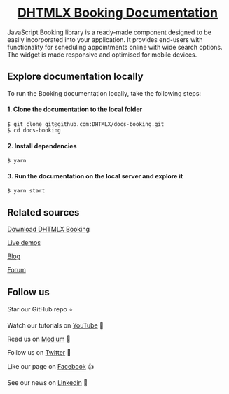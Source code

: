 <h1 align="center"><a href="https://docs-next.dhtmlx.com/booking/">DHTMLX Booking Documentation</a></h1>

JavaScript Booking library is a ready-made component designed to be easily incorporated into your application. It provides end-users with functionality for scheduling appointments online with wide search options. The widget is made responsive and optimised for mobile devices.

## Explore documentation locally

To run the Booking documentation locally, take the following steps:

#### 1. Clone the documentation to the local folder

```
$ git clone git@github.com:DHTMLX/docs-booking.git
$ cd docs-booking
```

#### 2. Install dependencies

```
$ yarn
```

#### 3. Run the documentation on the local server and explore it

```
$ yarn start
```

## Related sources

[Download DHTMLX Booking](https://dhtmlx.com/docs/products/dhtmlxBooking/)

[Live demos](https://snippet.dhtmlx.com/d7w3jtqz?tag=booking)

[Blog](https://dhtmlx.com/blog/)

[Forum](https://forum.dhtmlx.com/c/widgets/)

## Follow us

Star our GitHub repo :star:

Watch our tutorials on [YouTube](https://www.youtube.com/user/dhtmlx/videos) :eyes:

Read us on [Medium](https://medium.com/@dhtmlx) :newspaper:

Follow us on [Twitter](https://twitter.com/dhtmlx) :feet:

Like our page on [Facebook](https://www.facebook.com/dhtmlx/) :thumbsup:

See our news on [Linkedin](https://www.linkedin.com/groups/3345009/) :mega:
